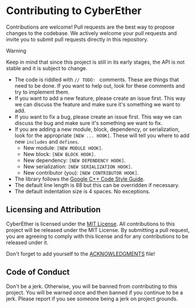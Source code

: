 # Contributing to CyberEther
Contributions are welcome! Pull requests are the best way to propose changes to the codebase. We actively welcome your pull requests and invite you to submit pull requests directly in this repository. 

> [!WARNING]
>
> Keep in mind that since this project is still in its early stages, the API is not stable and it is subject to change.

- The code is riddled with `// TODO: ` comments. These are things that need to be done. If you want to help out, look for these comments and try to implement them.
- If you want to add a new feature, please create an issue first. This way we can discuss the feature and make sure it's something we want to add.
- If you want to fix a bug, please create an issue first. This way we can discuss the bug and make sure it's something we want to fix.
- If you are adding a new module, block, dependency, or serialization, look for the appropriate `[NEW ... HOOK]`. These will tell you where to add new `includes` and `defines`. 
    - New module: `[NEW MODULE HOOK]`.
    - New block: `[NEW BLOCK HOOK]`.
    - New dependency: `[NEW DEPENDENCY HOOK]`.
    - New serialization: `[NEW SERIALIZATION HOOK]`.
    - New contributor (you): `[NEW CONTRIBUTOR HOOK]`.
- The library follows the [Google C++ Code Style Guide](https://google.github.io/styleguide/cppguide.html).
- The default line length is 88 but this can be overridden if necessary.
- The default indentation size is 4 spaces. No exceptions.

## Licensing and Attribution
CyberEther is licensed under the [MIT License](/LICENSE). All contributions to this project will be released under the MIT License. By submitting a pull request, you are agreeing to comply with this license and for any contributions to be released under it.

Don't forget to add yourself to the [ACKNOWLEDGMENTS](/ACKNOWLEDGMENTS.md) file!

## Code of Conduct
Don't be a jerk. Otherwise, you will be banned from contributing to this project. You will be warned once and then banned if you continue to be a jerk. Please report if you see someone being a jerk on project grounds.